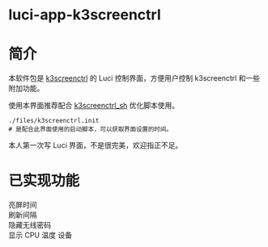 # luci-app-k3screenctrl
# 简介
本软件包是 [k3screenctrl](https://github.com/updateing/k3screenctrl) 的 Luci 控制界面，方便用户控制 k3screenctrl 和一些附加功能。  

使用本界面推荐配合 [k3screenctrl_sh](https://github.com/Hill-98/k3screenctrl_sh) 优化脚本使用。
```
./files/k3screenctrl.init
# 是配合此界面使用的启动脚本，可以获取界面设置的时间。
```
本人第一次写 Luci 界面，不是很完美，欢迎指正不足。
# 已实现功能
亮屏时间  
刷新间隔  
隐藏无线密码  
显示 CPU 温度
设备

